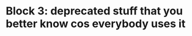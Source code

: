 # Block 3: __deprecated__ stuff that you better know cos everybody uses it #


<!-- vim:set filetype=markdown.pandoc : -->
